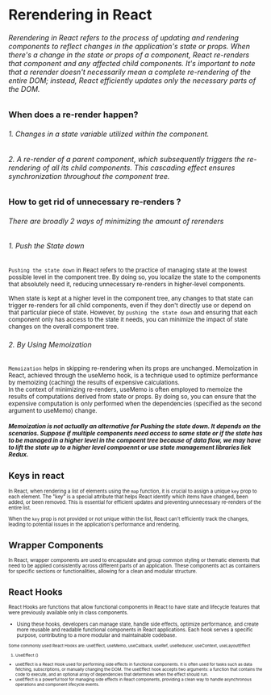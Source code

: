 # Rerendering in React
###### Rerendering in React refers to the process of updating and rendering components to reflect changes in the application's state or props. When there's a change in the state or props of a component, React re-renders that component and any affected child components. It's important to note that a rerender doesn't necessarily mean a complete re-rendering of the entire DOM; instead, React efficiently updates only the necessary parts of the DOM.

### When does a re-render happen?
###### 1. Changes in a state variable utilized within the component.
###### 2. A re-render of a parent component, which subsequently triggers the re-rendering of all its child components. This cascading effect ensures synchronization throughout the component tree.

### How to get rid of unnecessary re-renders ?
###### There are broadly 2 ways of minimizing the amount of rerenders

###### 1. Push the State down
<small>`Pushing the state down` in React refers to the practice of managing state at the lowest possible level in the component tree. By doing so, you localize the state to the components that absolutely need it, reducing unnecessary re-renders in higher-level components.

 When state is kept at a higher level in the component tree, any changes to that state can trigger re-renders for all child components, even if they don't directly use or depend on that particular piece of state. However, by `pushing the state down` and ensuring that each component only has access to the state it needs, you can minimize the impact of state changes on the overall component tree.</small>

###### 2. By Using Memoization
<small> `Memoization` helps in skipping re-rendering when its props are unchanged. Memoization in React, achieved through the useMemo hook, is a technique used to optimize performance by memoizing (caching) the results of expensive calculations.
<br>
In the context of minimizing re-renders, useMemo is often employed to memoize the results of computations derived from state or props. By doing so, you can ensure that the expensive computation is only performed when the dependencies (specified as the second argument to useMemo) change.

#### <i> Memoization is not actually an alternative for Pushing the state down. It depends on the scenarios. Suppose if multiple components need access to same state or if the state has to be managed in a higher level in the compoent tree because of data flow, we may have to lift the state up  to a higher level compoennt or use state management libraries liek Redux. </i>

## Keys in react
<small>In React, when rendering a list of elements using the `map` function, it is crucial to assign a unique `key` prop to each element. The "key" is a special attribute that helps React identify which items have changed, been added, or been removed. This is essential for efficient updates and preventing unnecessary re-renders of the entire list.

When the `key` prop is not provided or not unique within the list, React can't efficiently track the changes, leading to potential issues in the application's performance and rendering.</small>

## Wrapper Components
<small>In React, wrapper components are used to encapsulate and group common styling or thematic elements that need to be applied consistently across different parts of an application. These components act as containers for specific sections or functionalities, allowing for a clean and modular structure.</small>

## React Hooks
<small>React Hooks are functions that allow functional components in React to have state and lifecycle features that were previously available only in class components. 
* Using these hooks, developers can manage state, handle side effects, optimize performance, and create more reusable and readable functional components in React applications. Each hook serves a specific purpose, contributing to a more modular and maintainable codebase.

<small> Some commonly used React Hooks are: useEffect, useMemo, useCallback,  useRef, useReducer, useContext, useLayoutEffect

1. UseEffect () 
- useEffect is a React Hook used for performing side effects in functional components. It is often used for tasks such as data fetching, subscriptions, or manually changing the DOM. The useEffect hook accepts two arguments: a function that contains the code to execute, and an optional array of dependencies that determines when the effect should run.
- useEffect is a powerful tool for managing side effects in React components, providing a clean way to handle asynchronous operations and component lifecycle events.
